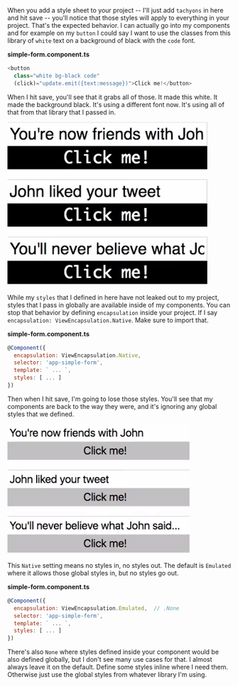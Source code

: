 When you add a style sheet to your project -- I'll just add `tachyons` in here and hit save -- you'll notice that those styles will apply to everything in your project. That's the expected behavior. I can actually go into my components and for example on my `button` I could say I want to use the classes from this library of `white` text on a background of black with the `code` font.

**simple-form.component.ts**
``` javascript
<button
  class="white bg-black code"
  (click)="update.emit({text:message})">Click me!</button>
```
When I hit save, you'll see that it grabs all of those. It made this white. It made the background black. It's using a different font now. It's using all of that from that library that I passed in.

![Button styles](../images/angular-2-controlling-how-styles-are-shared-with-view-encapsulation-button-styles-overwritten.png)

While my `styles` that I defined in here have not leaked out to my project, styles that I pass in globally are available inside of my components. You can stop that behavior by defining `encapsulation` inside your project. If I say `encapsulation: ViewEncapsulation.Native`. Make sure to import that. 

**simple-form.component.ts**
``` javascript
@Component({
  encapsulation: ViewEncapsulation.Native,
  selector: 'app-simple-form',
  template: ` ... `,
  styles: [ ... ]
})
```
Then when I hit save, I'm going to lose those styles. You'll see that my components are back to the way they were, and it's ignoring any global styles that we defined.

![Back to Native Style](../images/angular-2-controlling-how-styles-are-shared-with-view-encapsulation-native.png)

This `Native` setting means no styles in, no styles out. The default is `Emulated` where it allows those global styles in, but no styles go out. 

**simple-form.component.ts**
``` javascript
@Component({
  encapsulation: ViewEncapsulation.Emulated,  // .None
  selector: 'app-simple-form',
  template: ` ... `,
  styles: [ ... ]
})
```
There's also `None` where styles defined inside your component would be also defined globally, but I don't see many use cases for that. I almost always leave it on the default. Define some styles inline where I need them. Otherwise just use the global styles from whatever library I'm using.